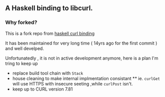 A Haskell binding to libcurl.
------


### Why forked?

This is a fork repo from [haskell curl binding](https://github.com/GaloisInc/curl)

It has been maintained for very long time ( 14yrs ago for the first commit ) and well develped.

Unfortunatedly , it is not in active development anymore, here is a plan I'm tring to keep up

* replace build tool chain with `Stack`
* house cleaning to make internal implmentation consistant
** ie. `curlGet` will use HTTPS with insecure seeting ,while `curlPost` isn't.
* keep up to CURL version 7.81

